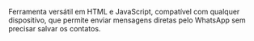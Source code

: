 Ferramenta versátil em HTML e JavaScript, compatível com qualquer dispositivo, que permite enviar mensagens diretas pelo WhatsApp sem precisar salvar os contatos.
